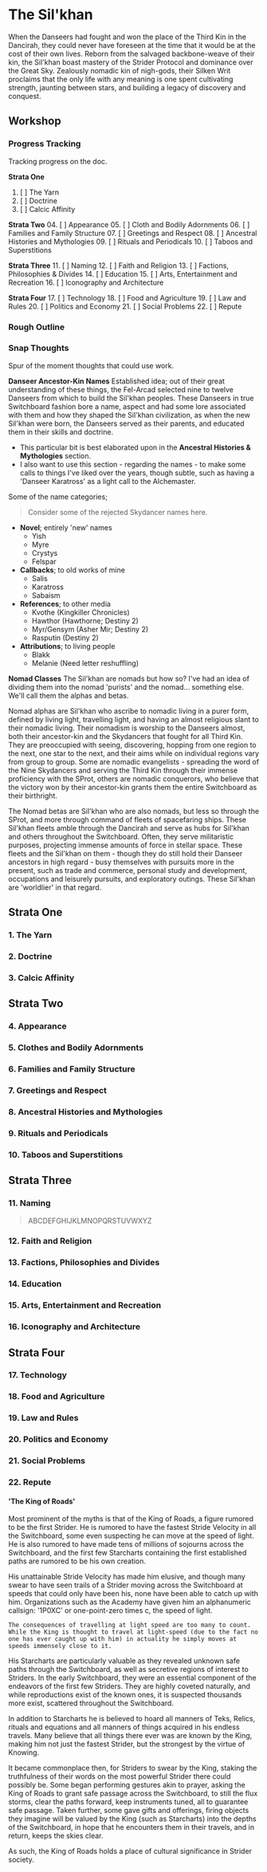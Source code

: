 # The Sil'khan
When the Danseers had fought and won the place of the Third Kin in the Dancirah, they could never have foreseen at the time that it would be at the cost of their own lives. Reborn from the salvaged backbone-weave of their kin, the Sil'khan boast mastery of the Strider Protocol and dominance over the Great Sky. Zealously nomadic kin of nigh-gods, their Silken Writ proclaims that the only life with any meaning is one spent cultivating strength, jaunting between stars, and building a legacy of discovery and conquest. 

## Workshop
### Progress Tracking
Tracking progress on the doc.

**Strata One**
01. [ ] The Yarn
02. [ ] Doctrine
03. [ ] Calcic Affinity

**Strata Two**
04. [ ] Appearance
05. [ ] Cloth and Bodily Adornments
06. [ ] Families and Family Structure
07. [ ] Greetings and Respect
08. [ ] Ancestral Histories and Mythologies
09. [ ] Rituals and Periodicals
10. [ ] Taboos and Superstitions 

**Strata Three**
11. [ ] Naming
12. [ ] Faith and Religion
13. [ ] Factions, Philosophies & Divides
14. [ ] Education
15. [ ] Arts, Entertainment and Recreation
16. [ ] Iconography and Architecture

**Strata Four**
17. [ ] Technology
18. [ ] Food and Agriculture
19. [ ] Law and Rules
20. [ ] Politics and Economy
21. [ ] Social Problems
22. [ ] Repute

### Rough Outline
### Snap Thoughts
Spur of the moment thoughts that could use work.

**Danseer Ancestor-Kin Names**
Established idea; out of their great understanding of these things, the Fel-Arcad selected nine to twelve Danseers from which to build the Sil'khan peoples. These Danseers in true Switchboard fashion bore a name, aspect and had some lore associated with them and how they shaped the Sil'khan civilization, as when the new Sil'khan were born, the Danseers served as their parents, and educated them in their skills and doctrine.

- This particular bit is best elaborated upon in the **Ancestral Histories & Mythologies** section. 
- I also want to use this section - regarding the names - to make some calls to things I've liked over the years, though subtle, such as having a 'Danseer Karatross' as a light call to the Alchemaster.

Some of the name categories;
> Consider some of the rejected Skydancer names here.

- **Novel**; entirely 'new' names
	- Yish
	- Myre
	- Crystys
	- Felspar
- **Callbacks**; to old works of mine
	- Salis
	- Karatross
	- Sabaism
- **References**; to other media
	- Kvothe (Kingkiller Chronicles)
	- Hawthor (Hawthorne; Destiny 2)
	- Myr/Gensym (Asher Mir; Destiny 2)
	- Rasputin (Destiny 2)
- **Attributions**; to living people
	- Blakk
	- Melanie (Need letter reshuffling)

**Nomad Classes**
The Sil'khan are nomads but how so? I've had an idea of dividing them into the nomad 'purists' and the nomad... something else. We'll call them the alphas and betas.

Nomad alphas are Sil'khan who ascribe to nomadic living in a purer form, defined by living light, travelling light, and having an almost religious slant to their nomadic living. Their nomadism is worship to the Danseers almost, both their ancestor-kin and the Skydancers that fought for all Third Kin. They are preoccupied with seeing, discovering, hopping from one region to the next, one star to the next, and their aims while on individual regions vary from group to group. Some are nomadic evangelists - spreading the word of the Nine Skydancers and serving the Third Kin through their immense proficiency with the SProt, others are nomadic conquerors, who believe that the victory won by their ancestor-kin grants them the entire Switchboard as their birthright. 

The Nomad betas are Sil'khan who are also nomads, but less so through the SProt, and more through command of fleets of spacefaring ships. These Sil'khan fleets amble through the Dancirah and serve as hubs for Sil'khan and others throughout the Switchboard. Often, they serve militaristic purposes, projecting immense amounts of force in stellar space. These fleets and the Sil'khan on them - though they do still hold their Danseer ancestors in high regard - busy themselves with pursuits more in the present, such as trade and commerce, personal study and development, occupations and leisurely pursuits, and exploratory outings. These Sil'khan are 'worldlier' in that regard.


## Strata One
### 1. The Yarn
### 2. Doctrine
### 3. Calcic Affinity

## Strata Two
### 4. Appearance
### 5. Clothes and Bodily Adornments
### 6. Families and Family Structure
### 7. Greetings and Respect
### 8. Ancestral Histories and Mythologies
### 9. Rituals and Periodicals
### 10. Taboos and Superstitions

## Strata Three
### 11. Naming
> ABCDEFGHIJKLMNOPQRSTUVWXYZ
### 12. Faith and Religion
### 13. Factions, Philosophies and Divides
### 14. Education
### 15. Arts, Entertainment and Recreation
### 16. Iconography and Architecture

## Strata Four
### 17. Technology
### 18. Food and Agriculture
### 19. Law and Rules
### 20. Politics and Economy
### 21. Social Problems
### 22. Repute



#### 'The King of Roads'
Most prominent of the myths is that of the King of Roads, a figure rumored to be the first Strider. He is rumored to have the fastest Stride Velocity in all the Switchboard, some even suspecting he can move at the speed of light. He is also rumored to have made tens of millions of sojourns across the Switchboard, and the first few Starcharts containing the first established paths are rumored to be his own creation.

His unattainable Stride Velocity has made him elusive, and though many swear to have seen trails of a Strider moving across the Switchboard at speeds that could only have been his, none have been able to catch up with him. Organizations such as the Academy have given him an alphanumeric callsign: '1P0XC' or one-point-zero times c, the speed of light.

	The consequences of travelling at light speed are too many to count. While the King is thought to travel at light-speed (due to the fact no one has ever caught up with him) in actuality he simply moves at speeds immensely close to it. 
	
His Starcharts are particularly valuable as they revealed unknown safe paths through the Switchboard, as well as secretive regions of interest to Striders. In the early Switchboard, they were an essential component of the endeavors of the first few Striders. They are highly coveted naturally, and while reproductions exist of the known ones, it is suspected thousands more exist, scattered throughout the Switchboard.

In addition to Starcharts he is believed to hoard all manners of Teks, Relics, rituals and equations and all manners of things acquired in his endless travels. Many believe that all things there ever was are known by the King, making him not just the fastest Strider, but the strongest by the virtue of Knowing.

It became commonplace then, for Striders to swear by the King, staking the truthfulness of their words on the most powerful Strider there could possibly be. Some began performing gestures akin to prayer, asking the King of Roads to grant safe passage across the Switchboard, to still the flux storms, clear the paths forward, keep instruments tuned, all to guarantee safe passage. Taken further, some gave gifts and offerings, firing objects they imagine will be valued by the King (such as Starcharts) into the depths of the Switchboard, in hope that he encounters them in their travels, and in return, keeps the skies clear.

As such, the King of Roads holds a place of cultural significance in Strider society.


